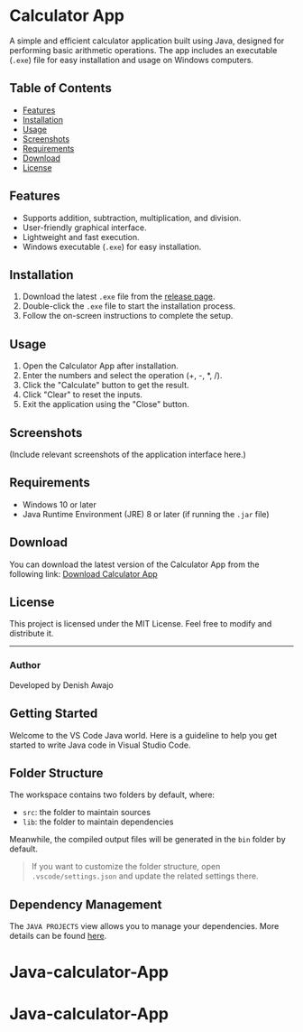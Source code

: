 # Calculator App

A simple and efficient calculator application built using Java, designed for performing basic arithmetic operations. The app includes an executable (`.exe`) file for easy installation and usage on Windows computers.

## Table of Contents
- [Features](#features)
- [Installation](#installation)
- [Usage](#usage)
- [Screenshots](#screenshots)
- [Requirements](#requirements)
- [Download](#download)
- [License](#license)

## Features
- Supports addition, subtraction, multiplication, and division.
- User-friendly graphical interface.
- Lightweight and fast execution.
- Windows executable (`.exe`) for easy installation.

## Installation
1. Download the latest `.exe` file from the [release page](#download).
2. Double-click the `.exe` file to start the installation process.
3. Follow the on-screen instructions to complete the setup.

## Usage
1. Open the Calculator App after installation.
2. Enter the numbers and select the operation (+, -, *, /).
3. Click the "Calculate" button to get the result.
4. Click "Clear" to reset the inputs.
5. Exit the application using the "Close" button.

## Screenshots
(Include relevant screenshots of the application interface here.)

## Requirements
- Windows 10 or later
- Java Runtime Environment (JRE) 8 or later (if running the `.jar` file)

## Download
You can download the latest version of the Calculator App from the following link:
[Download Calculator App](#)

## License
This project is licensed under the MIT License. Feel free to modify and distribute it.

---

### Author
Developed by Denish Awajo


## Getting Started

Welcome to the VS Code Java world. Here is a guideline to help you get started to write Java code in Visual Studio Code.

## Folder Structure

The workspace contains two folders by default, where:

- `src`: the folder to maintain sources
- `lib`: the folder to maintain dependencies

Meanwhile, the compiled output files will be generated in the `bin` folder by default.

> If you want to customize the folder structure, open `.vscode/settings.json` and update the related settings there.

## Dependency Management

The `JAVA PROJECTS` view allows you to manage your dependencies. More details can be found [here](https://github.com/microsoft/vscode-java-dependency#manage-dependencies).
# Java-calculator-App
# Java-calculator-App

